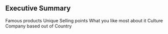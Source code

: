 ## Executive Summary
Famous products
Unique Selling points
What you like most about it
Culture
Company based out of Country


